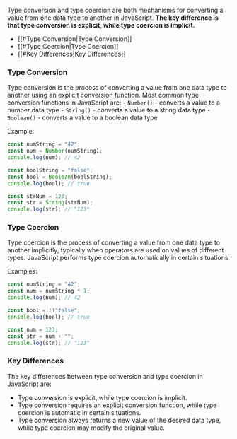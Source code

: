 Type conversion and type coercion are both mechanisms for converting a value from one data type to another in JavaScript. **The key difference is that type conversion is explicit, while type coercion is implicit.**

- [[#Type Conversion|Type Conversion]]
- [[#Type Coercion|Type Coercion]]
- [[#Key Differences|Key Differences]]
### Type Conversion

Type conversion is the process of converting a value from one data type to another using an explicit conversion function. Most common type conversion functions in JavaScript are:
	- `Number()` - converts a value to a number data type
	- `String()` - converts a value to a string data type
	- `Boolean()` - converts a value to a boolean data type

Example:
```js
const numString = "42";
const num = Number(numString);
console.log(num); // 42

const boolString = "false";
const bool = Boolean(boolString);
console.log(bool); // true

const strNum = 123;
const str = String(strNum);
console.log(str); // "123"
```

### Type Coercion

Type coercion is the process of converting a value from one data type to another implicitly, typically when operators are used on values of different types. JavaScript performs type coercion automatically in certain situations.

Examples:
```js
const numString = "42";
const num = numString * 1;
console.log(num); // 42

const bool = !!"false";
console.log(bool); // true

const num = 123;
const str = num + "";
console.log(str); // "123"
```

### Key Differences

The key differences between type conversion and type coercion in JavaScript are:

- Type conversion is explicit, while type coercion is implicit.
- Type conversion requires an explicit conversion function, while type coercion is automatic in certain situations.
- Type conversion always returns a new value of the desired data type, while type coercion may modify the original value.